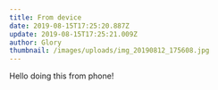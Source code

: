 ```yaml
---
title: From device
date: 2019-08-15T17:25:20.887Z
update: 2019-08-15T17:25:21.009Z
author: Glory
thumbnail: /images/uploads/img_20190812_175608.jpg
---
```

Hello doing this from phone!
